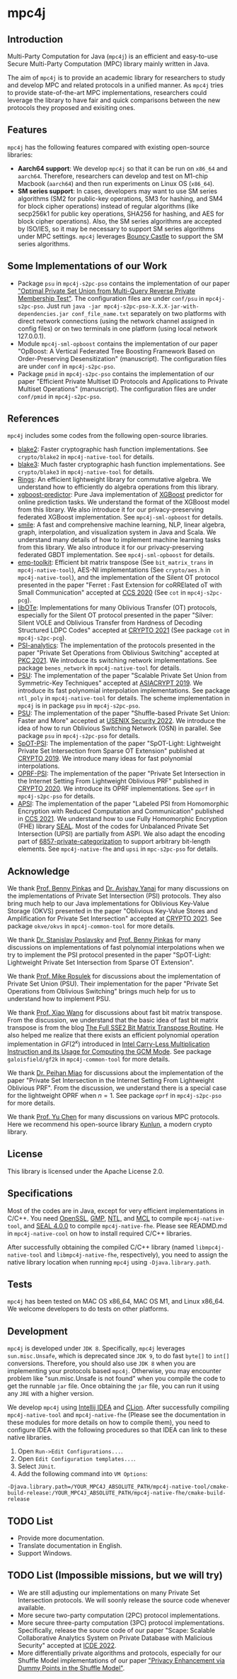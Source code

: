 # mpc4j

## Introduction

Multi-Party Computation for Java (`mpc4j`) is an efficient and easy-to-use Secure Multi-Party Computation (MPC) library mainly written in Java.

The aim of `mpc4j` is to provide an academic library for researchers to study and develop MPC and related protocols in a unified manner. As `mpc4j` tries to provide state-of-the-art MPC implementations, researchers could leverage the library to have fair and quick comparisons between the new protocols they proposed and exisiting ones.


## Features

`mpc4j` has the following features compared with existing open-source libraries:

- **Aarch64 support**: We develop `mpc4j` so that it can be run on `x86_64` and `aarch64`. Therefore, researchers can develop and test on M1-chip Macbook (`aarch64`) and then run experiments on Linux OS (`x86_64`). 
- **SM series support**: In cases, developers may want to use SM series algorithms (SM2 for public-key operations, SM3 for hashing, and SM4 for block cipher operations) instead of regular algorithms (like secp256k1 for public key operations, SHA256 for hashing, and AES for block cipher operations). Also, the SM series algorithms are accepted by ISO/IES, so it may be necessary to support SM series algorithms under MPC settings. `mpc4j` leverages [Bouncy Castle](https://www.bouncycastle.org/java.html) to support the SM series algorithms.

## Some Implementations of our Work

- Package `psu` in `mpc4j-s2pc-pso` contains the implementation of our paper ["Optimal Private Set Union from Multi-Query Reverse Private Membership Test"](https://eprint.iacr.org/2022/358.pdf). The configuration files are under `conf/psu` in `mpc4j-s2pc-pso`. Just run `java -jar mpc4j-s2pc-pso-X.X.X-jar-with-dependencies.jar conf_file_name.txt` separately on two platforms with direct network connections (using the network channel assigned in config files) or on two terminals in one platform (using local network 127.0.0.1).
- Module `mpc4j-sml-opboost` contains the implementation of our paper "OpBoost: A Vertical Federated Tree Boosting Framework Based on Order-Preserving Desensitization" (manuscript). The configuration files are under `conf` in `mpc4j-s2pc-pso`.
- Package `pmid` in `mpc4j-s2pc-pso` contains the implementation of our paper "Efficient Private Multiset ID Protocols and Applications to Private Multiset Operations" (manuscript). The configuration files are under `conf/pmid` in `mpc4j-s2pc-pso`.

## References

`mpc4j` includes some codes from the following open-source libraries.

- [blake2](https://github.com/BLAKE2/BLAKE2): Faster cryptographic hash function implementations. See `crypto/blake2` in `mpc4j-native-tool` for details.
- [blake3](https://github.com/BLAKE3-team/BLAKE3): Much faster cryptographic hash function implementations. See `crypto/blake3` in `mpc4j-native-tool` for details.
- [Rings](https://rings.readthedocs.io): An efficient lightweight library for commutative algebra. We understand how to efficiently do algebra operations from this library.
- [xgboost-predictor](https://github.com/h2oai/xgboost-predictor): Pure Java implementation of [XGBoost](https://github.com/dmlc/xgboost/) predictor for online prediction tasks. We understand the format of the XGBoost model from this library. We also introduce it for our privacy-preserving federated XGBoost implementation. See `mpc4j-sml-opboost` for details.
- [smile](https://github.com/haifengl/smile): A fast and comprehensive machine learning, NLP, linear algebra, graph, interpolation, and visualization system in Java and Scala. We understand many details of how to implement machine learning tasks from this library. We also introduce it for our privacy-preserving federated GBDT implementation. See `mpc4j-sml-opboost` for details.
- [emp-toolkit](https://github.com/emp-toolkit): Efficient bit matrix transpose (See `bit_matrix_trans` in `mpc4j-native-tool`), AES-NI implementations (See `crypto/aes.h` in `mpc4j-native-tool`), and the implementation of the Silent OT protocol presented in the paper "Ferret : Fast Extension for coRRElated oT with Small Communication" accepted at [CCS 2020](https://eprint.iacr.org/2020/924.pdf) (See `cot` in `mpc4j-s2pc-pcg`).
- [libOTe](https://github.com/osu-crypto/libOTe): Implementations for many Oblivious Transfer (OT) protocols, especially for the Silent OT protocol presented in the paper "Silver: Silent VOLE and Oblivious Transfer from Hardness of Decoding Structured LDPC Codes" accepted at [CRYPTO 2021](https://eprint.iacr.org/2021/1150.pdf) (See package `cot` in `mpc4j-s2pc-pcg`).
- [PSI-analytics](https://github.com/osu-crypto/PSI-analytics): The implementation of the protocols presented in the paper "Private Set Operations from Oblivious Switching" accepted at [PKC 2021](https://eprint.iacr.org/2021/243.pdf). We introduce its switching network implementations. See package `benes_network` in `mpc4j-native-tool` for details.
- [PSU](https://github.com/osu-crypto/PSU): The implementation of the paper "Scalable Private Set Union from Symmetric-Key Techniques" accepted at [ASIACRYPT 2019](https://eprint.iacr.org/2019/776.pdf). We introduce its fast polynomial interpolation implementations. See package `ntl_poly` in `mpc4j-native-tool` for details. The scheme implementation in `mpc4j` is in package `psu` in `mpc4j-s2pc-pso`.
- [PSU](https://github.com/dujiajun/PSU): The implementation of the paper "Shuffle-based Private Set Union: Faster and More" accepted at [USENIX Security 2022](https://eprint.iacr.org/2022/157.pdf). We introduce the idea of how to run Oblivious Switching Network (OSN) in parallel. See package `psu` in `mpc4j-s2pc-pso` for details.
- [SpOT-PSI](https://github.com/osu-crypto/SpOT-PSI): The implementation of the paper "SpOT-Light: Lightweight Private Set Intersection from Sparse OT Extension" published at [CRYPTO 2019](https://eprint.iacr.org/2019/634.pdf). We introduce many ideas for fast polynomial interpolations.
- [OPRF-PSI](https://github.com/peihanmiao/OPRF-PSI): The implementation of the paper "Private Set Intersection in the Internet Setting From Lightweight Oblivious PRF" published in [CRYPTO 2020](https://eprint.iacr.org/2020/729.pdf). We introduce its OPRF implementations. See `oprf` in `mpc4j-s2pc-pso` for details.
- [APSI](https://github.com/microsoft/APSI): The implementation of the paper "Labeled PSI from Homomorphic Encryption with Reduced Computation and Communication" published in [CCS 2021](https://eprint.iacr.org/2021/1116.pdf). We understand how to use Fully Homomorphic Encryption (FHE) library [SEAL](https://github.com/microsoft/SEAL). Most of the codes for Unbalanced Private Set Intersection (UPSI) are partially from ASPI. We also adapt the encoding part of [6857-private-categorization](https://github.com/aleksejspopovs/6857-private-categorization) to support arbitrary bit-length elements. See `mpc4j-native-fhe` and `upsi` in `mpc-s2pc-pso` for details.

## Acknowledge

We thank [Prof. Benny Pinkas](http://www.pinkas.net/) and [Dr. Avishay Yanai](https://www.yanai.io/) for many discussions on the implementations of Private Set Intersection (PSI) protocols. They also bring much help to our Java implementations for Oblivious Key-Value Storage (OKVS) presented in the paper "Oblivious Key-Value Stores and Amplification for Private Set Intersection" accepted at [CRYPTO 2021](https://eprint.iacr.org/2021/883.pdf). See package `okve/okvs` in `mpc4j-common-tool` for more details.

We thank [Dr. Stanislav Poslavsky](https://www.linkedin.com/in/stanislav-poslavsky-231311163) and [Prof. Benny Pinkas](http://www.pinkas.net/) for many discussions on implementations of fast polynomial interpolations when we try to implement the PSI protocol presented in the paper "SpOT-Light: Lightweight Private Set Intersection from Sparse OT Extension".

We thank [Prof. Mike Rosulek](https://web.engr.oregonstate.edu/~rosulekm/) for discussions about the implementation of Private Set Union (PSU). Their implementation for the paper "Private Set Operations from Oblivious Switching" brings much help for us to understand how to implement PSU.

We thank [Prof. Xiao Wang](https://wangxiao1254.github.io/) for discussions about fast bit matrix transpose. From the discussion, we understand that the basic idea of fast bit matrix transpose is from the blog [The Full SSE2 Bit Matrix Transpose Routine](https://mischasan.wordpress.com/2011/10/03/the-full-sse2-bit-matrix-transpose-routine/). He also helped me realize that there exists an efficient polynomial operation implementation in $GF(2^\kappa)$ introduced in [Intel Carry-Less Multiplication Instruction and its Usage for Computing the GCM Mode](https://www.intel.com/content/dam/develop/external/us/en/documents/clmul-wp-rev-2-02-2014-04-20.pdf). See package `galoisfield/gf2k` in `mpc4j-common-tool` for more details.

We thank [Dr. Peihan Miao](https://www.linkedin.com/in/peihan-miao-08919932/) for discussions about the implementation of the paper "Private Set Intersection in the Internet Setting From Lightweight Oblivious PRF". From the discussion, we understand there is a special case for the lightweight OPRF when $n = 1$. See package `oprf` in `mpc4j-s2pc-pso` for more details.

We thank [Prof. Yu Chen](https://yuchen1024.github.io/) for many discussions on various MPC protocols. Here we recommend his open-source library [Kunlun](https://github.com/yuchen1024/Kunlun), a modern crypto library. 

## License

This library is licensed under the Apache License 2.0.

## Specifications

Most of the codes are in Java, except for very efficient implementations in C/C++. You need [OpenSSL](https://www.openssl.org/), [GMP](https://gmplib.org/), [NTL,](https://libntl.org/) and [MCL](https://github.com/herumi/mcl)  to compile `mpc4j-native-tool`, and [SEAL 4.0.0](https://github.com/microsoft/SEAL) to compile `mpc4j-native-fhe`. Please see READMD.md in `mpc4j-native-cool` on how to install required C/C++ libraries.

 After successfully obtaining the compiled C/C++ library (named `libmpc4j-native-tool` and `libmpc4j-native-fhe`, respectively), you need to assign the native library location when running `mpc4j` using `-Djava.library.path`.

## Tests

`mpc4j` has been tested on MAC OS x86_64, MAC OS M1, and Linux x86_64. We welcome developers to do tests on other platforms. 

## Development

`mpc4j` is developed under `JDK 8`. Specifically, `mpc4j` leverages `sun.misc.Unsafe`, which is deprecated since `JDK 9`, to do fast `byte[]` to `int[]` conversions. Therefore, you should also use `JDK 8` when you are implementing your protocols based `mpc4j`. Otherwise, you may encounter problem like "sun.misc.Unsafe is not found" when you compile the code to get the runnable `jar` file. Once obtaining the `jar` file, you can run it using any `JRE` with a higher version.

We develop `mpc4j` using [Intellij IDEA](https://www.jetbrains.com/idea/) and [CLion](https://www.jetbrains.com/clion/). After successfully compiling `mpc4j-native-tool` and `mpc4j-native-fhe` (Please see the documentation in these modules for more details on how to compile them), you need to configure IDEA with the following procedures so that IDEA can link to these native libraries.

1. Open `Run->Edit Configurations...`.
2. Open `Edit Configuration templates...`.
3. Select `JUnit`.
4. Add the following command into `VM Options`:

```text
-Djava.library.path=/YOUR_MPC4J_ABSOLUTE_PATH/mpc4j-native-tool/cmake-build-release:/YOUR_MPC4J_ABSOLUTE_PATH/mpc4j-native-fhe/cmake-build-release
```

## TODO List

- Provide more documentation.
- Translate documentation in English.
- Support Windows.

## TODO List (Impossible missions, but we will try)

- We are still adjusting our implementations on many Private Set Intersection protocols. We will soonly release the source code whenever available.
- More secure two-party computation (2PC) protocol implementations.
- More secure three-party computation (3PC) protocol implementations. Specifically, release the source code of our paper "Scape: Scalable Collaborative Analytics System on Private Database with Malicious Security" accepted at [ICDE 2022](https://ieeexplore.ieee.org/document/9835540/). 
- More differentially private algorithms and protocols, especially for our Shuffle Model implementations of our paper ["Privacy Enhancement via Dummy Points in the Shuffle Model"](https://arxiv.org/abs/2009.13738). 